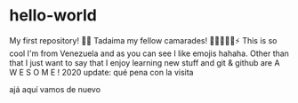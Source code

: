 # hello-world
My first repository! 🐱‍🏍
Tadaima my fellow camarades!
🎇🎆✨🔥🌟⚡
This is so cool
I'm from Venezuela and as you can see I like emojis hahaha.
Other than that I just want to say that I enjoy learning new stuff and git & github are
A
W
E
S
O
M
E
!
2020 update: qué pena con la visita

ajá aquí vamos de nuevo

